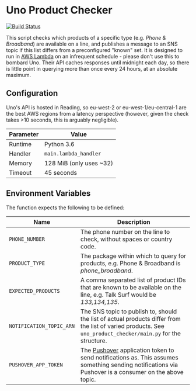 # Uno Product Checker

[![Build Status](https://travis-ci.org/gebn/uno-product-checker.svg?branch=master)](https://travis-ci.org/gebn/uno-product-checker)

This script checks which products of a specific type (e.g. *Phone & Broadband*)
are available on a line, and publishes a message to an SNS topic if this list
differs from a preconfigured "known" set. It is designed to run in
[AWS Lambda](https://aws.amazon.com/lambda/) on an infrequent schedule - please
don't use this to bombard Uno. Their API caches responses until midnight each
day, so there is little point in querying more than once every 24 hours, at an
absolute maximum.

## Configuration

Uno's API is hosted in Reading, so eu-west-2 or eu-west-1/eu-central-1 are the
best AWS regions from a latency perspective (however, given the check takes >10
seconds, this is arguably negligible).

| Parameter | Value                   |
|-----------|-------------------------|
| Runtime   | Python 3.6              |
| Handler   | `main.lambda_handler`   |
| Memory    | 128 MiB (only uses ~32) |
| Timeout   | 45 seconds              |

## Environment Variables

The function expects the following to be defined:

| Name                     | Description                                                                                                                                                                   |
|--------------------------|-------------------------------------------------------------------------------------------------------------------------------------------------------------------------------|
| `PHONE_NUMBER`           | The phone number on the line to check, without spaces or country code.                                                                                                        |
| `PRODUCT_TYPE`           | The package within which to query for products, e.g. Phone & Broadband is *phone_broadband*.                                                                                  |
| `EXPECTED_PRODUCTS`      | A comma separated list of product IDs that are known to be available on the line, e.g. Talk Surf would be *133,134,135*.                                                      |
| `NOTIFICATION_TOPIC_ARN` | The SNS topic to publish to, should the list of actual products differ from the list of varied products. See `uno_product_checker/main.py` for the structure.                 |
| `PUSHOVER_APP_TOKEN`     | The [Pushover](https://pushover.net/) application token to send notifications as. This assumes something sending notifications via Pushover is a consumer on the above topic. |
